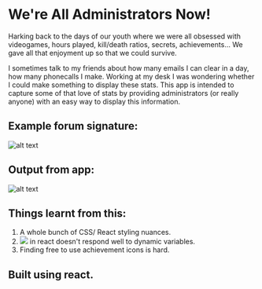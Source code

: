 # We're All Administrators Now!

Harking back to the days of our youth where we were all obsessed with videogames, hours played, kill/death ratios, secrets, achievements...
We gave all that enjoyment up so that we could survive.

I sometimes talk to my friends about how many emails I can clear in a day, how many phonecalls I make. Working at my desk I was wondering whether I could make something to display these stats. This app is intended to capture some of that love of stats by providing administrators (or really anyone) with an easy way to display this information.

## Example forum signature:

![alt text](http://mhkek.com/wp-content/uploads/2017/04/Forum_Signature_8.jpg "Example forum signatures for CounterStrike")

## Output from app:

![alt text](https://github.com/shtekhler/WereAllAdministratorsNow/blob/master/Screen%20Shot%202017-09-24%20at%2001.41.09.png "Example from app")

## Things learnt from this: 

1. A whole bunch of CSS/ React styling nuances.
2. <img src=/> in react doesn't respond well to dynamic variables.
3. Finding free to use achievement icons is hard.

## Built using react.

